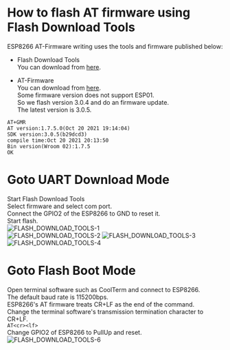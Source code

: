 # How to flash AT firmware using Flash Download Tools

ESP8266 AT-Firmware writing uses the tools and firmware published below:   

- Flash Download Tools   
You can download from [here](http://www.espressif.com/en/support/download/other-tools).   

- AT-Firmware   
You can download from [here](https://github.com/espressif/ESP8266_NONOS_SDK/tags).   
Some firmware version does not support ESP01.   
So we flash version 3.0.4 and do an firmware update.   
The latest version is 3.0.5.   
```
AT+GMR
AT version:1.7.5.0(Oct 20 2021 19:14:04)
SDK version:3.0.5(b29dcd3)
compile time:Oct 20 2021 20:13:50
Bin version(Wroom 02):1.7.5
OK
```

# Goto UART Download Mode   
Start Flash Download Tools   
Select firmware and select com port.   
Connect the GPIO2 of the ESP8266 to GND to reset it.   
Start flash.   
![FLASH_DOWNLOAD_TOOLS-1](https://user-images.githubusercontent.com/6020549/233518393-50a92b0c-91ae-463e-8221-bc92657aedd7.jpg)   
![FLASH_DOWNLOAD_TOOLS-2](https://github.com/nopnop2002/Arduino-ESPAT-TCP/assets/6020549/c79f0980-5021-4846-a46a-8a6ddcea6d23)
![FLASH_DOWNLOAD_TOOLS-3](https://github.com/nopnop2002/Arduino-ESPAT-TCP/assets/6020549/6e3c7bce-96ce-4481-80c7-8f44bf51f242)
![FLASH_DOWNLOAD_TOOLS-4](https://github.com/nopnop2002/Arduino-ESPAT-TCP/assets/6020549/7a0e28ef-bbdf-4d0e-ac6b-ac96860aaae8)

# Goto Flash Boot Mode   
Open terminal software such as CoolTerm and connect to ESP8266.   
The default baud rate is 115200bps.   
ESP8266's AT firmware treats CR+LF as the end of the command.   
Change the terminal software's transmission termination character to CR+LF.   
```AT<cr><lf>```   
Change GPIO2 of ESP8266 to PullUp and reset.   
![FLASH_DOWNLOAD_TOOLS-6](https://github.com/nopnop2002/Arduino-ESPAT-TCP/assets/6020549/ec7535d3-dfc5-4033-a113-980bcf2fd391)
